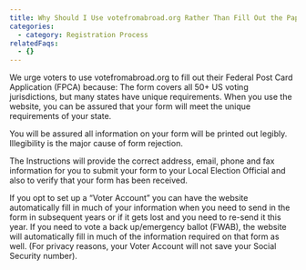 ```yaml
---
title: Why Should I Use votefromabroad.org Rather Than Fill Out the Paper Form?
categories:
  - category: Registration Process
relatedFaqs:
  - {}
---
```

We urge voters to use votefromabroad.org to fill out their Federal Post Card Application (FPCA) because: 
The form covers all 50+ US voting jurisdictions, but many states have unique requirements. When you use the website, you can be assured that your form will meet the unique requirements of your state. 

You will be assured all information on your form will be printed out legibly. Illegibility is the major cause of form rejection.

The Instructions will provide the correct address, email, phone and fax information for you to submit your form to your Local Election Official and also to verify that your form has been received.

If you opt to set up a “Voter Account”  you can have the website automatically fill in much of your information when you need to send in the form in subsequent years or if it gets lost and you need to re-send it this year.  If you need to vote a back up/emergency ballot (FWAB), the website will automatically fill in much of the information required on that form as well. (For privacy reasons, your Voter Account will not save your Social Security number).
